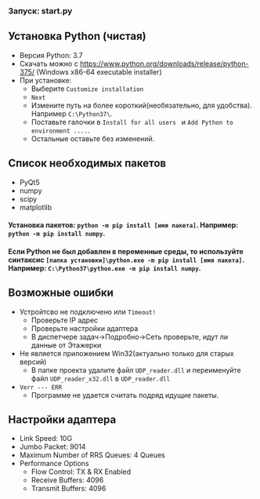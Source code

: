 ### Запуск: start.py

## Установка Python (чистая)

- Версия Python: 3.7 
- Скачать можно с https://www.python.org/downloads/release/python-375/ (Windows x86-64 executable installer)
- При установке:
    - Выберите `Customize installation`
    - `Next`
    - Измените путь на более короткий(необязательно, для удобства). Например `C:\Python37\`.
    - Поставьте галочки в `Install for all users ` и `Add Python to environment ....`. 
    - Остальные оставьте без изменений.

## Список необходимых пакетов


- PyQt5
- numpy
- scipy
- matplotlib

#### Установка пакетов: `python -m pip install [имя пакета]`. Например: `python -m pip install numpy`. 
#### Если Python не был добавлен в переменные среды, то используйте синтаксис `[папка установки]\python.exe -m pip install [имя пакета]`. Например: `C:\Python37\python.exe -m pip install numpy`.



## Возможные ошибки
- Устройтсво не подключено или `Timeout!`
    - Проверьте IP адрес
    - Проверьте настройки адаптера
    - В диспетчере задач->Подробно->Сеть проверьте, идут ли данные от Этажерки
- Не является приложением Win32(актуально только для старых версий)
    - В папке проекта  удалите файл `UDP_reader.dll` и   переименуйте файл  `UDP_reader_x32.dll` в `UDP_reader.dll`
- `Verr --- ERR` 
    - Программе не удается считать подряд идущие пакеты.   

## Настройки адаптера

- Link Speed:   10G
- Jumbo Packet: 9014
- Maximum Number of RRS Queues: 4 Queues 
- Performance Options
    - Flow Control:  TX & RX Enabled
    - Receive Buffers: 4096
    - Transmit Buffers:  4096



